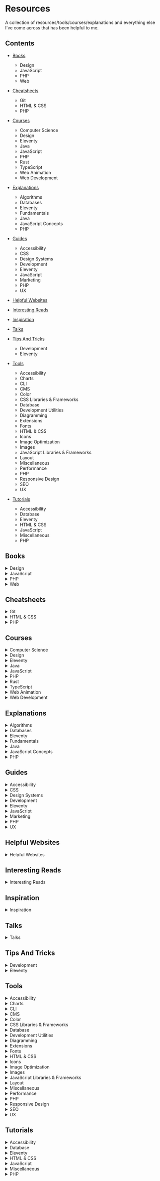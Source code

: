 # Resources

A collection of resources/tools/courses/explanations and everything else I've come across that has been helpful to me.



## Contents

- [Books](#books)
  - Design
  - JavaScript
  - PHP
  - Web

- [Cheatsheets](#cheatsheets)
  - Git
  - HTML & CSS
  - PHP

- [Courses](#courses)
  - Computer Science
  - Design
  - Eleventy
  - Java
  - JavaScript
  - PHP
  - Rust
  - TypeScript
  - Web Animation
  - Web Development

- [Explanations](#explanations)
  - Algorithms
  - Databases
  - Eleventy
  - Fundamentals
  - Java
  - JavaScript Concepts
  - PHP

- [Guides](#guides)
  - Accessibility
  - CSS
  - Design Systems
  - Development
  - Eleventy
  - JavaScript
  - Marketing
  - PHP
  - UX

- [Helpful Websites](#helpful-websites)

- [Interesting Reads](#interesting-reads)

- [Inspiration](#inspiration)

- [Talks](#talks)

- [Tips And Tricks](#tips-and-tricks)
  - Development
  - Eleventy

- [Tools](#tools)
  - Accessibility
  - Charts
  - CLI
  - CMS
  - Color
  - CSS Libraries & Frameworks
  - Database
  - Development Utilities
  - Diagramming
  - Extensions
  - Fonts
  - HTML & CSS
  - Icons
  - Image Optimization
  - Images
  - JavaScript Libraries & Frameworks
  - Layout
  - Miscellaneous
  - Performance
  - PHP
  - Responsive Design
  - SEO
  - UX

- [Tutorials](#tutorials)
  - Accessibility
  - Database
  - Eleventy
  - HTML & CSS
  - JavaScript
  - Miscellaneous
  - PHP



## Books

<details>
    <summary>Design</summary>
	<ul>
		<li><a href="https://resilientwebdesign.com/">Resilient web design</a></li>
	</ul>
</details>

<details>
    <summary>JavaScript</summary>
	<ul>
		<li><a href="https://eloquentjavascript.net/">Eloquent JavaScript</a></li>
		<li><a href="https://github.com/getify/You-Dont-Know-JS">You Don't Know JavaScript</a></li>
		<li><a href="https://exploringjs.com/es6/">Exploring ES6</a></li>
	</ul>
</details>

<details>
    <summary>PHP</summary>
	<ul>
		<li><a href="https://phptherightway.com/">PHP The Right Way</a></li>
	</ul>
</details>

<details>
    <summary>Web</summary>
	<ul>
		<li><a href="https://almanac.httparchive.org/en/2022/">Web Almanac</a></li>
	</ul>
</details>



## Cheatsheets

<details>
    <summary>Git</summary>
	<ul>
		<li><a href="https://dangitgit.com/en">Dangit, Git!?!</a></li>
	</ul>
</details>

<details>
    <summary>HTML & CSS</summary>
	<ul>
		<li><a href="https://htmlreference.io/">HTMLreference.io</a></li>
		<li><a href="https://tympanus.net/codrops/css_reference/">CSS Reference</a></li>
	</ul>
</details>

<details>
    <summary>PHP</summary>
	<ul>
		<li><a href="https://css-tricks.com/php-date-and-time-recipes/">PHP Date and Time Recipes</a></li>
		<li><a href="https://dnlytras.com/blog/modern-php/">Modern PHP Features</a></li>
		<li><a href="https://artisan.page/">Laravel Artisan Cheatsheet</a></li>
	</ul>
</details>



## Courses

<details>
    <summary>Computer Science</summary>
	<ul>
		<li><a href="https://github.com/ossu/computer-science">Open Source Society University</a></li>
		<li><a href="https://craftinginterpreters.com/">Crafting Interpreters by Robert Nystrom</a></li>
		<li><a href="https://browser.engineering/">Web Browser Engineering by Pavel Panchekha & Chris Harrelson</a></li>
		<li><a href="https://linuxfromscratch.org/">Linux From Scratch</a></li>
		<li><a href="https://www.karanpratapsingh.com/courses/system-design">System Design</a></li>
	</ul>
</details>

<details>
    <summary>Design</summary>
	<ul>
		<li><a href="https://www.degreeless.design/">Degreeless.design</a></li>
		<li><a href="https://www.uxdatabase.io/free-product-design-course">Free self-taught product design course</a></li>
	</ul>
</details>

<details>
    <summary>Eleventy</summary>
	<ul>
		<li><a href="https://learneleventyfromscratch.com/">Learn Eleventy From Scratch</a></li>
	</ul>
</details>

<details>
    <summary>Java</summary>
	<ul>
		<li><a href="https://testautomationu.applitools.com/java-programming-course/">Java Programming by Angie Jones</a></li>
		<li><a href="https://www.youtube.com/playlist?list=PLqq-6Pq4lTTa9YGfyhyW2CqdtW9RtY-I3">Java 8 Lambda Basics by JavaBrains</a></li>
		<li><a href="https://www.youtube.com/playlist?list=PLC97BDEFDCDD169D7">Spring Framework by JavaBrains</a></li>
		<li><a href="https://www.youtube.com/playlist?list=PLqq-6Pq4lTTbx8p2oCgcAQGQyqN8XeA1x">Spring Boot Quick Start by JavaBrains</a></li>
		<li><a href="https://www.youtube.com/playlist?list=PLE0F6C1917A427E96">JSPs and Servlets by JavaBrains</a></li>
	</ul>
</details>

<details>
    <summary>JavaScript</summary>
	<ul>
		<li><a href="https://www.youtube.com/playlist?list=PLqq-6Pq4lTTYFJxC9NLJ7dSTI5Z1WWB6K">Introduction to JavaScript for Developers by JavaBrains</a></li>
		<li><a href="https://www.youtube.com/playlist?list=PLqq-6Pq4lTTZ_LyvzfrndUOkIvOF4y-_c">JavaScript Scopes and Closures In-depth by JavaBrains</a></li>
		<li><a href="https://www.youtube.com/playlist?list=PLqq-6Pq4lTTaflXUL0v3TSm86nodn0c_u">JavaScript Objects and Prototypes In-depth by JavaBrains</a></li>
		<li><a href="https://codecourse.com/courses/learn-alpine-js">Learn Alpine.js by Codecourse</a></li>
		<li><a href="https://laracasts.com/series/learn-vue-3-step-by-step">Learn Vue 3: Step by Step</a></li>
		<li><a href="https://laracasts.com/series/learn-vue-3-step-by-step">Learn Vue 3: Step by Step</a></li>
		<li><a href="https://egghead.io/courses/the-beginner-s-guide-to-react">The Beginner's Guide to React</a></li>
	</ul>
</details>

<details>
    <summary>PHP</summary>
	<ul>
		<li><a href="https://laracasts.com/series/php-for-beginners">The PHP Practitioner by Laracasts</a></li>
		<li><a href="https://laracasts.com/series/object-oriented-bootcamp-in-php">Object-Oriented Bootcamp by Laracasts</a></li>
		<li><a href="https://laracasts.com/series/laravel-8-from-scratch">Laravel 8 From Scratch</a></li>
		<li><a href="https://codecourse.com/courses/laravel-basics">Laravel Basics by Codecourse</a></li>
		<li><a href="https://laracasts.com/series/build-modern-laravel-apps-using-inertia-js">Build Modern Laravel Apps Using Inertia.js</a></li>
	</ul>
</details>

<details>
    <summary>Rust</summary>
	<ul>
		<li><a href="https://github.com/rust-lang/rust-by-example">Rust by Example</a></li>
	</ul>
</details>

<details>
    <summary>TypeScript</summary>
	<ul>
		<li><a href="https://www.youtube.com/playlist?list=PLqq-6Pq4lTTanfgsbnFzfWUhhAz3tIezU">TypeScript Basics by JavaBrains</a></li>
		<li><a href="https://www.totaltypescript.com/tutorials/beginners-typescript">Beginner's TypeScript</a></li>
	</ul>
</details>

<details>
    <summary>Web Animation</summary>
	<ul>
		<li><a href="https://tilda.education/en/web-animation-course">Web Animation by Tilda</a></li>
	</ul>
</details>

<details>
    <summary>Web Development</summary>
	<ul>
		<li><a href="https://github.com/microsoft/Web-Dev-For-Beginners">Web Development for Beginners</a></li>
		<li><a href="https://github.com/google/WebFundamentals">Web Fundamentals on DevSite</a></li>
		<li><a href="https://github.com/dexteryy/spellbook-of-modern-webdev">Spellbook of Modern Web Dev</a></li>
		<li><a href="https://www.sherpa.guide/">sherpa.guide</a></li>
		<li><a href="https://www.youtube.com/playlist?list=PLzMcBGfZo4-nUIIMsz040W_X-03QH5c5h">Linux for Programmers</a></li>
	</ul>
</details>



## Explanations

<details>
    <summary>Algorithms</summary>
	<ul>
		<li><a href="https://github.com/TheAlgorithms/PHP">Algorithms implemented in PHP</a></li>
		<li><a href="https://github.com/TheAlgorithms/Java">Algorithms implemented in Java</a></li>
		<li><a href="https://github.com/TheAlgorithms/Javascript">Algorithms implemented in JavaScript</a></li>
	</ul>
</details>

<details>
    <summary>Databases</summary>
	<ul>
		<li><a href="https://architecturenotes.co/redis/">Redis Explained</a></li>
		<li><a href="https://architecturenotes.co/things-you-should-know-about-databases/">Things You Should Know About Databases</a></li>
		<li><a href="https://planetscale.com/blog/how-do-database-indexes-work">How do database indexes work?</a></li>
	</ul>
</details>

<details>
    <summary>Eleventy</summary>
	<ul>
		<li><a href="https://benmyers.dev/blog/eleventy-data-cascade/">I Finally Understand Eleventy's Data Cascade</a></li>
	</ul>
</details>

<details>
    <summary>Fundamentals</summary>
	<ul>
		<li><a href="https://github.com/vasanthk/how-web-works">How The Web Works</a></li>
		<li><a href="https://github.com/samdutton/simpl">Simplest possible examples of HTML, CSS and Javascript</a></li>
		<li><a href="https://github.com/jlevy/the-art-of-command-line">The Art of Command Line</a></li>
		<li><a href="https://www.youtube.com/watch?v=-Wi-Fip_il4">What Is ARIA Even For?</a></li>
		<li><a href="https://github.com/ngrok/webhooks.fyi">webhooks.fyi</a></li>
	</ul>
</details>

<details>
    <summary>Java</summary>
	<ul>
		<li><a href="https://javarevisited.blogspot.com/2022/03/how-autowiring-of-beans-works-in-spring.html">How Autowiring of Beans works in Spring</a></li>
	</ul>
</details>

<details>
    <summary>JavaScript Concepts</summary>
	<ul>
		<li><a href="https://github.com/leonardomso/33-js-concepts">33 js concepts</a></li>
		<li><a href="https://developer.mozilla.org/en-US/docs/Web/JavaScript/Closures">JavaScript Closures</a></li>
		<li><a href="https://jrsinclair.com/articles/2022/javascript-function-composition-whats-the-big-deal/">JavaScript function composition: What's the big deal?</a></li>
	</ul>
</details>

<details>
    <summary>PHP</summary>
	<ul>
		<li><a href="https://torquemag.io/2022/03/wordpress-loop-explained/">The WordPress Loop Explained</a></li>
		<li><a href="https://tray2.se/posts/sqlerrm">Common SQL errors for Laravel Developers</a></li>
		<li><a href="https://fullsiteediting.com/lessons/theme-json-typography-options/">WordPress theme.json typography options</a></li>
		<li><a href="https://refactoring.guru/design-patterns/php">Design Patterns in PHP</a></li>
		<li><a href="https://planetscale.com/blog/laravels-safety-mechanisms">Laravel’s safety mechanisms</a></li>
	</ul>
</details>



## Guides

<details>
    <summary>Accessibility</summary>
	<ul>
		<li><a href="https://www.accessibility-developer-guide.com/">Accessibility Developer Guide</a></li>
		<li><a href="https://www.smashingmagazine.com/2021/04/complete-guide-html-email-templates-tools/">A Complete Guide To HTML Email</a></li>
		<li><a href="https://stephaniewalter.design/blog/a-designers-guide-to-documenting-accessibility-user-interactions/">A Designer's Guide to Documenting Accessibility & User Interactions</a></li>
		<li><a href="https://www.a11ymatters.com/pattern/mobile-nav/">Accessible Mobile Navigation</a></li>
		<li><a href="https://www.smashingmagazine.com/2022/09/wai-aria-guide/">Making Sense Of WAI-ARIA</a></li>
	</ul>
</details>

<details>
    <summary>CSS</summary>
	<ul>
		<li><a href="https://css-tricks.com/css-cascade-layers/">A Complete Guide to CSS Cascade Layers</a></li>
		<li><a href="https://css-tricks.com/a-complete-guide-to-dark-mode-on-the-web/">A Complete Guide to Dark Mode on the Web</a></li>
		<li><a href="https://learncssgrid.com/">Learn CSS Grid</a></li>
		<li><a href="https://codeguide.co/">Standards for developing consistent, flexible, and sustainable HTML and CSS</a></li>
		<li><a href="https://cube.fyi/">CUBE CSS is a CSS methodology that's orientated towards simplicity, pragmatism and consistency</a></li>
		<li><a href="https://stackdiary.com/centering-in-css/">A Practical Guide to Centering in CSS</a></li>
	</ul>
</details>

<details>
    <summary>Design Systems</summary>
	<ul>
		<li><a href="https://leerob.io/blog/style-guides-component-libraries-design-systems">Everything I Know About Style Guides, Design Systems, and Component Libraries by Lee Robinson</a></li>
		<li><a href="https://stackoverflow.design/">Stacks</a></li>
		<li><a href="https://blog.maximeheckel.com/posts/building-a-design-system-from-scratch/">Building a Design System from scratch</a></li>
		<li><a href="https://cloudscape.design/">cloudscape.design</a></li>
		<li><a href="https://thedesignsystem.guide/">thedesignsystem.guide</a></li>
		<li><a href="https://principles.design/">principles.design</a></li>
	</ul>
</details>

<details>
    <summary>Development</summary>
	<ul>
		<li><a href="https://semver.org/">Semantic Versioning 2.0.0</a></li>
		<li><a href="https://keepachangelog.com/en/1.0.0/">Keep a Changelog</a></li>
		<li><a href="https://github.com/kamranahmedse/developer-roadmap/">Developer Roadmap</a></li>
		<li><a href="https://github.com/donnemartin/system-design-primer">System Design Primer</a></li>
		<li><a href="https://github.com/jwasham/coding-interview-university">Coding Interview University</a></li>
		<li><a href="https://github.com/yangshun/front-end-interview-handbook">Front End Interview Handbook</a></li>
		<li><a href="https://github.com/yangshun/tech-interview-handbook">Tech Interview Handbook</a></li>
		<li><a href="https://github.com/sindresorhus/awesome">Curated list of IT Topics</a></li>
		<li><a href="https://www.smashingmagazine.com/2022/04/guide-push-notifications-developers/">The Ultimate Guide To Push Notifications For Developers</a></li>
		<li><a href="https://sourabhbajaj.com/mac-setup/">macOS Setup Guide</a></li>
		<li><a href="https://www.sitepoint.com/cron-jobs/">Cron Jobs: A Comprehensive Guide</a></li>
		<li><a href="https://github.com/Kristories/awesome-guidelines">Awesome Guidelines</a></li>
		<li><a href="https://colorandcontrast.com/#/">An interactive guide to color & contrast</a></li>
		<li><a href="https://web.dev/patterns/">web.dev/patterns/</a></li>
		<li><a href="https://www.smashingmagazine.com/2022/11/guide-image-optimization-jamstack-sites/">A Guide To Image Optimization On Jamstack Sites</a></li>
	</ul>
</details>

<details>
    <summary>Eleventy</summary>
	<ul>
		<li><a href="https://www.smashingmagazine.com/2021/03/eleventy-static-site-generator/">A Deep Dive Into Eleventy Static Site Generator</a></li>
	</ul>
</details>

<details>
    <summary>JavaScript</summary>
	<ul>
		<li><a href="https://github.com/airbnb/javascript">Airbnb JavaScript Style Guide</a></li>
		<li><a href="https://github.com/ryanmcdermott/clean-code-javascript">Clean Code JavaScript</a></li>
		<li><a href="https://www.joshwcomeau.com/javascript/terminal-for-js-devs/">The Front-End Developer's Guide to the Terminal</a></li>
	</ul>
</details>

<details>
    <summary>Marketing</summary>
	<ul>
		<li><a href="https://priceonomics.com/the-content-marketing-handbook/">The Content Marketing Handbook</a></li>
		<li><a href="https://www.smashingmagazine.com/2022/03/guide-mobile-app-marketing/">A Complete Guide To Mobile App Marketing</a></li>
		<li><a href="https://www.developermarkepear.com/blog/paid-advertising-developer-marketing">How to advertise to developers: deep dive into paid developer marketing</a></li>
		<li><a href="https://www.gosquared.com/blog/the-ultimate-guide-to-customer-engagement">The ultimate guide to customer engagement</a></li>
	</ul>
</details>

<details>
    <summary>PHP</summary>
	<ul>
		<li><a href="https://flatlogic.com/blog/laravel-validation-guide/">Laravel Validation Guide</a></li>
	</ul>
</details>

<details>
    <summary>UX</summary>
	<ul>
		<li><a href="https://www.uxmatters.com/mt/archives/2022/03/optimizing-a-web-site-for-googles-new-ux-criteria.php">Optimizing a Web Site for Google's New UX Criteria</a></li>
		<li><a href="https://makeitclear.com/insight/ux-ui-tips-a-guide-to-search-inputs">UX/ UI tips: A guide to search inputs</a></li>
	</ul>
</details>



## Helpful Websites

<details>
    <summary>Helpful Websites</summary>
	<ul>
		<li><a href="https://tiny-helpers.dev/">Tiny Helpers</a></li>
		<li><a href="https://moderncss.dev/">moderncss.dev</a></li>
		<li><a href="https://www.btw.so/open-source-alternatives">Open Source Alternatives</a></li>
		<li><a href="https://send.vis.ee/">Send</a></li>
		<li><a href="https://wormhole.app/">Wormhole</a></li>
		<li><a href="https://www.swisstransfer.com/en">SwissTransfer</a></li>
		<li><a href="https://filesend.standardnotes.com/">SN FileSend</a></li>
		<li><a href="https://degoogle.jmoore.dev/">degoogle</a></li>
		<li><a href="https://hirestack.ai/interview-questions-generator">AI generated questions and answers</a></li>
		<li><a href="https://11ty.rocks/">11ty Rocks!</a></li>
		<li><a href="https://smolcss.dev/">SmolCSS</a></li>
		<li><a href="https://gridbyexample.com/">Grid by example</a></li>
		<li><a href="https://codeawesome.io/">Codeawesome</a></li>
		<li><a href="https://stackshare.io/stacks">Stackshare</a></li>
		<li><a href="https://www.toools.design/">toools.design</a></li>
		<li><a href="https://a11ysupport.io/">a11ysupport.io</a></li>
		<li><a href="https://devtoolstips.org/">Devtool Tips</a></li>
		<li><a href="https://developer.mozilla.org/en-US/docs/Learn">MDN Learning Area</a></li>
		<li><a href="https://letsbuildui.dev/">letsbuildui.dev</a></li>
		<li><a href="https://www.opensourcealternative.to/">opensourcealternative.to</a></li>
		<li><a href="https://designresources.io/">designresources.io</a></li>
		<li><a href="https://free-for.dev/">free-for.dev</a></li>
		<li><a href="https://freestuff.dev/">freestuff.dev</a></li>
		<li><a href="https://github.com/melanierichards/just-build-websites">Some ideas for websites you can build</a></li>
		<li><a href="https://open-wc.org/">Open Web Components</a></li>
		<li><a href="https://modern-web.dev/">Modern Web</a></li>
		<li><a href="https://components.ai/">components.ai</a></li>
		<li><a href="https://www.bedrock-layout.dev/">bedrock-layout.dev</a></li>
		<li><a href="https://www.joshwcomeau.com/operator-lookup/">Operator Lookup</a></li>
		<li><a href="https://indieblog.page/">indieblog.page</a></li>
		<li><a href="https://gridless.design/">gridless.design</a></li>
		<li><a href="https://www.insanelyusefulwebsites.com/">Insanely Useful Websites</a></li>
		<li><a href="https://justgoodthemes.com/">Just Good Themes</a></li>
		<li><a href="https://jamstackthemes.dev/">Jamstack Themes</a></li>
		<li><a href="https://dopeui.co/">dopeui.co</a></li>
		<li><a href="https://qlndr.io/">QlndR.io</a></li>
		<li><a href="https://vueuse.org/">VueUse.org</a></li>
		<li><a href="https://github.com/tmcw/systemfontstack">systemfontstack.com</a></li>
		<li><a href="https://webhighlighter.com/">webhighlighter.com</a></li>
		<li><a href="https://www.ethicaldesignresources.com/">ethicaldesignresources.com</a></li>
		<li><a href="https://beta.sayhello.so/">beta.sayhello.so</a></li>
		<li><a href="https://www.nosignup.tools/">nosignup.tools</a></li>
		<li><a href="https://untools.co/">untools.co</a></li>
		<li><a href="https://c3css.com/">c3css.com</a></li>
		<li><a href="https://html.spec.whatwg.org/dev/">HTML Living Standard Document</a></li>
		<li><a href="https://www.w3.org/TR/WCAG21/">Web Content Accessibility Guidelines</a></li>
		<li><a href="https://you.com/code">you.com/code</a></li>
		<li><a href="https://github.com/PaulKinlan/classless-css-demo">classless-css-demo.deno.dev</a></li>
		<li><a href="https://playsearch.kaki87.net/">playsearch</a></li>
		<li><a href="https://www.canidev.tools/">canidev.tools</a></li>
		<li><a href="https://component.gallery/">component.gallery</a></li>
		<li><a href="https://github.com/brettchalupa/projectbook">projectbook.code.brettchalupa.com</a></li>
		<li><a href="https://www.sqlteaching.com/">sqlteaching.com</a></li>
		<li><a href="https://endoflife.date/">endoflife.date</a></li>
		<li><a href="https://fedi.tips/">fedi.tips</a></li>
		<li><a href="https://uiverse.io/">uiverse.io</a></li>
		<li><a href="https://localfonts.xyz/">localfonts.xyz</a></li>
	</ul>
</details>



## Interesting Reads

<details>
    <summary>Interesting Reads</summary>
	<ul>
		<li><a href="https://critter.blog/2020/11/18/discipline-eats-motivation-for-breakfast/">Discipline eats motivation for breakfast</a></li>
		<li><a href="http://www.wisdomination.com/screw-motivation-what-you-need-is-discipline/">What you need is discipline</a></li>
		<li><a href="http://www.wisdomination.com/practical-discipline/">Practical discipline</a></li>
		<li><a href="https://humanparts.medium.com/laziness-does-not-exist-3af27e312d01">Laziness does not exist but unseen barriers do</a></li>
		<li><a href="https://blog.mozilla.org/en/internet-culture/deep-dives/why-are-hyperlinks-blue/">Why are hyperlinks blue?</a></li>
		<li><a href="https://increment.com/planning/planning-for-momentum/">Planning for momentum</a></li>
		<li><a href="https://ciechanow.ski/curves-and-surfaces/">Curves and Surfaces</a></li>
		<li><a href="https://os.phil-opp.com/">Writing an OS in Rust by Philipp Oppermann</a></li>
		<li><a href="https://marketsplash.com/minimalism-in-graphic-design/">Mastering Simplicity</a></li>
		<li><a href="https://iamschulz.com/writing-logic-in-css/">Writing Logic in CSS</a></li>
		<li><a href="https://www.joshbochu.com/posts/confusion">Coding & Confusion</a></li>
		<li><a href="https://pudding.cool/2022/02/plain/">What makes writing more readable?</a></li>
		<li><a href="https://sive.rs/plaintext">Write plain text files</a></li>
		<li><a href="https://builtformars.com/case-studies/gmail">The imperfections of Gmail</a></li>
		<li><a href="https://sparkbox.com/foundry/what_is_it_like_to_work_with_sparkbox_onboarding_iterating_offboarding_process">Client Journey: Onboarding, Iterating, and Offboarding</a></li>
		<li><a href="https://web.dev/interop-2022/">Interop 2022</a></li>
		<li><a href="https://martinfowler.com/articles/bottlenecks-of-scaleups/">Bottlenecks of Scaleups</a></li>
		<li><a href="https://css-tricks.com/embrace-the-platform/">Embrace the Platform</a></li>
		<li><a href="https://www.smashingmagazine.com/2022/03/building-web-layouts-dual-screen-foldable-devices/">Building Web Layouts For Dual-Screen And Foldable Devices</a></li>
		<li><a href="https://www.swyx.io/css-100-bytes">100 Bytes of CSS to look great everywhere</a></li>
		<li><a href="https://www.abeautifulsite.net/posts/css-parts-inspired-by-bem/">CSS Parts Inspired by BEM</a></li>
		<li><a href="https://jvns.ca/blog/2022/03/10/how-to-use-undocumented-web-apis/">How to use undocumented web APIs</a></li>
		<li><a href="https://www.nngroup.com/articles/alternatives-pagination-listing-pages/">Alternatives to Pagination on Product-Listing Pages</a></li>
		<li><a href="https://open-web-advocacy.org/">Open Web Advocacy</a></li>
		<li><a href="https://webkit.org/blog/12303/css-variables-web-inspector/">Taming CSS Variables with Web Inspector</a></li>
		<li><a href="https://r.bluethl.net/how-to-design-better-apis">How to design better APIs</a></li>
		<li><a href="https://www.smashingmagazine.com/2022/03/improving-ci-cd-flow-application/">Improving The CI/CD Flow For Your Application</a></li>
		<li><a href="https://critter.blog/2022/03/11/whats-in-your-zone-of-genius/">What's in your zone of genius?</a></li>
		<li><a href="https://blog.jim-nielsen.com/2022/things-the-css-spec-folks-got-right/">Things the CSS Spec Folks Got Right</a></li>
		<li><a href="https://iamschulz.com/basic-components-how-to-framework-your-site/">How to framework your site</a></li>
		<li><a href="https://daverupert.com/2022/03/15-minute-fix-vs-30-day-fix/">The 15 minute fix vs the 30 day fix</a></li>
		<li><a href="https://blog.jim-nielsen.com/2022/inline-all-the-things/">Inline All The Things</a></li>
		<li><a href="https://gomakethings.com/how-to-make-mpas-that-are-as-fast-as-spas/">How to make MPAs that are as fast as SPAs</a></li>
		<li><a href="https://alexsexton.com/blog/2014/11/the-monty-hall-rewrite/">The Monty Hall Rewrite</a></li>
		<li><a href="https://alistapart.com/article/webmentions-enabling-better-communication-on-the-internet/">Webmentions: Enabling Better Communication on the Internet</a></li>
		<li><a href="https://alistapart.com/article/dao/">A Dao of Web Design</a></li>
		<li><a href="https://erikbern.com/2019/04/15/why-software-projects-take-longer-than-you-think-a-statistical-model.html">Why software projects take longer than you think: a statistical model</a></li>
		<li><a href="https://socket.dev/blog/inside-node-modules">What's Really Going On Inside Your node_modules Folder?</a></li>
		<li><a href="https://almanac.io/docs/ceo-user-guide-qgrX6JybtClEKUEGt96x5sMlzQLmRwPL">A user guide to working with the Almanac CEO</a></li>
		<li><a href="https://whistlr.info/2021/in-defence-of-dialog/">In Defence Of Dialog</a></li>
		<li><a href="https://markdotto.com/2022/03/16/dialog-element/">Fun with the dialog element</a></li>
		<li><a href="https://2ality.com/2022/03/type-annotations-first-look.html">First look: adding type annotations to JavaScript</a></li>
		<li><a href="https://patchstack.com/whitepaper/the-state-of-wordpress-security-in-2021/">State Of WordPress Security In 2021</a></li>
		<li><a href="https://meyerweb.com/eric/thoughts/2022/03/14/if-or-when/">When or If</a></li>
		<li><a href="https://ionicframework.com/blog/ionic-vs-react-native-performance-comparison/">Ionic vs. React Native: Performance Comparison</a></li>
		<li><a href="https://longform.asmartbear.com/posts/extreme-questions/">Extreme questions to trigger new, better ideas</a></li>
		<li><a href="https://kentcdodds.com/blog/javascript-to-know-for-react">JavaScript to Know for React</a></li>
		<li><a href="http://iq0.com/notes/deep.nesting.html">Reading Code From Top to Bottom</a></li>
		<li><a href="https://maggieappleton.com/reactpotato">Drawing the Invisible: React Explained in Five Visual Metaphors</a></li>
		<li><a href="https://github.com/black7375/Firefox-UI-Fix/wiki/%5BArticle%5D-0.-Firefox-UI-UX-history">Firefox UI UX history</a></li>
		<li><a href="https://www.joshwcomeau.com/css/understanding-layout-algorithms/">Understanding Layout Algorithms</a></li>
		<li><a href="https://ui.dev/async-javascript-from-callbacks-to-promises-to-async-await">Async JavaScript: From Callbacks, to Promises, to Async/Await</a></li>
		<li><a href="https://www.builder.io/blog/hydration-is-pure-overhead">Hydration is Pure Overhead</a></li>
		<li><a href="https://www.pzuraq.com/blog/four-eras-of-javascript-frameworks">Four Eras of JavaScript Frameworks</a></li>
		<li><a href="https://stackoverflow.blog/2022/04/11/the-complete-guide-to-protecting-your-apis-with-oauth2/">The complete guide to protecting your APIs with OAuth2 (part 1)</a></li>
		<li><a href="https://matthiasott.com/notes/css-has-a-parent-selector-now">CSS :has( ) A Parent Selector Now</a></li>
		<li><a href="https://daverupert.com/2022/04/7-web-component-tricks/">7 Web Component Tricks</a></li>
		<li><a href="https://www.bram.us/2022/04/20/the-future-of-css-css-toggles/">The Future of CSS: CSS Toggles</a></li>
		<li><a href="https://moderncss.dev/contextual-spacing-for-intrinsic-web-design/">Contextual Spacing For Intrinsic Web Design</a></li>
		<li><a href="https://css.oddbird.net/toggles/explainer/">CSS Toggles Explainer & Proposal</a></li>
		<li><a href="https://www.bram.us/2022/04/22/progressive-enhancement-and-html-forms-use-formdata/">Progressive Enhancement and HTML Forms</a></li>
		<li><a href="https://blog.jim-nielsen.com/2022/progressively-enhanced-builds/">Progressively Enhanced Builds</a></li>
		<li><a href="https://freakingrectangle.com/2022/04/15/how-to-freaking-hire-great-developers/">How to Find Great Developers By Having Them Read Code</a></li>
		<li><a href="https://ciechanow.ski/mechanical-watch/">Mechanical Watch</a></li>
		<li><a href="https://cpojer.net/posts/building-a-javascript-bundler">Building a JavaScript Bundler</a></li>
		<li><a href="https://infrequently.org/2022/05/performance-management-maturity/">A Management Maturity Model for Performance</a></li>
		<li><a href="https://sparkbox.com/foundry/design_system_makeup_design_system_layers_parts_of_a_design_system">The Anatomy of a Design System</a></li>
		<li><a href="https://alistapart.com/article/redefine-success-first/">Designers, (Re)define Success First</a></li>
		<li><a href="https://web.dev/state-of-css-2022/">State of CSS 2022</a></li>
		<li><a href="https://tsh.io/state-of-frontend/#report">State of Frontend 2022</a></li>
		<li><a href="https://sprucecss.com/blog/writing-better-css">Writing Better CSS</a></li>
		<li><a href="https://www.iamli.am/blog/future-of-interface">A New Future for the Interface</a></li>
		<li><a href="https://www.trysmudford.com/blog/eleventy-design-system/">Building a design system with Eleventy</a></li>
		<li><a href="https://polypane.app/blog/where-is-has-new-css-selectors-that-make-your-life-easier/">New CSS selectors that make your life easier</a></li>
		<li><a href="https://www.robinwieruch.de/web-applications/">Web Applications 101</a></li>
		<li><a href="https://www.crunchydata.com/blog/demystifying-database-performance-for-developers">Demystifying Database Performance for Developers</a></li>
		<li><a href="https://thefocuscourse.com/8-week-work-schedule/">The Blanc Media 8-Week Work Cycle with Sabbaticals</a></li>
		<li><a href="https://jvns.ca/blog/2022/05/12/sqlite-utils--a-nice-way-to-import-data-into-sqlite/">sqlite-utils: a nice way to import data into SQLite for analysis</a></li>
		<li><a href="https://www.stackbit.com/blog/content-stats-eleventy/">Compiling Content Stats for a JAMstack Site Using Eleventy</a></li>
		<li><a href="https://alistapart.com/article/mobile-first-css-is-it-time-for-a-rethink/">Mobile-First CSS: Is It Time for a Rethink?</a></li>
		<li><a href="https://jlzych.com/2022/06/06/on-creativity-my-modest-guide-to-being-more-creative/">On Creativity: My modest guide to being more creative</a></li>
		<li><a href="http://sophieshepherd.com/2017/06/14/learning-to-be-chill.html">The Road to Burnout is Paved With Context Switching</a></li>
		<li><a href="https://addyosmani.com/blog/software-engineering-soft-parts/">Software Engineering - The Soft Parts</a></li>
		<li><a href="https://eugeneyan.com/writing/15-5/">Why You Should Write Weekly 15-5s</a></li>
		<li><a href="http://www.catb.org/~esr/faqs/smart-questions.html">How To Ask Questions The Smart Way</a></li>
		<li><a href="https://history.user-interface.io/">The history of user interfaces</a></li>
		<li><a href="https://css-tricks.com/technical-writing-for-developers/">Technical Writing for Developers</a></li>
		<li><a href="https://developer.chrome.com/blog/has-m105/">:has(): the family selector</a></li>
		<li><a href="https://jfmengels.net/optimizing-javascript-is-hard/">Optimizing for JavaScript is hard</a></li>
		<li><a href="https://elisehe.in/2022/07/19/the-fun-in-accessibility">Where's the fun in accessibility?</a></li>
		<li><a href="https://www.colepeters.dev/posts/an-introduction-to-constraint-based-design-systems">An Introduction to Constraint Based Design Systems</a></li>
		<li><a href="https://www.joshwcomeau.com/react/why-react-re-renders/">Why React Re-Renders</a></li>
		<li><a href="https://kinduff.com/2021/11/22/the-debug-diary/">The Debug Diary</a></li>
		<li><a href="http://wiki.c2.com/?CodeForTheMaintainer">Code For The Maintainer</a></li>
		<li><a href="https://joelhooks.com/developer-portfolio">Crafting a Business Oriented Developer Portfolio that Stands Out</a></li>
		<li><a href="https://tom.preston-werner.com/2010/08/23/readme-driven-development.html">Readme Driven Development</a></li>
		<li><a href="https://typefully.com/DanHollick/qr-codes-T7tLlNi">QR codes</a></li>
		<li><a href="https://mcfunley.com/choose-boring-technology">Choose Boring Technology</a></li>
		<li><a href="https://www.websitebuilderexpert.com/building-websites/website-load-time-statistics/">Website Load Time Statistics: Why Speed Matters</a></li>
		<li><a href="https://www.smashingmagazine.com/2022/10/sustainable-web-development-strategies-organization/">Sustainable Web Development Strategies Within An Organization</a></li>
		<li><a href="https://web.dev/new-patterns-for-amazing-apps/">New patterns for amazing apps</a></li>
		<li><a href="https://pencilandpaper.io/articles/ux-pattern-drag-and-drop/">Drag and Drop UX Best Practices</a></li>
		<li><a href="https://maggieappleton.com/programming-portals">Programming Portals</a></li>
		<li><a href="https://hidde.blog/dialog-modal-popover-differences/">Dialog Modal Popover Differences</a></li>
		<li><a href="https://frontendmastery.com/posts/the-evolution-of-scalable-css/">The evolution of scalable CSS</a></li>
		<li><a href="https://www.nngroup.com/articles/hostile-error-messages/">Hostile Patterns in Error Messages</a></li>
		<li><a href="https://ralphammer.com/the-creative-switch/">The Creative Switch</a></li>
		<li><a href="https://blog.nateliason.com/p/fermenting-great-ideas">The Art of Fermenting Great Ideas</a></li>
		<li><a href="https://www.hanselman.com/blog/your-words-are-wasted">Your words are wasted</a></li>
        <li><a href="https://www.smashingmagazine.com/2022/11/optimizing-vue-app/">Optimizing A Vue App</a></li>
        <li><a href="https://iamkate.com/code/tree-views/">Tree views in CSS</a></li>
        <li><a href="https://www.tpgi.com/the-anatomy-of-visually-hidden/">The anatomy of visually-hidden</a></li>
        <li><a href="https://blog.nateliason.com/p/de-atomization-is-the-secret-to-happiness">De-Atomization is the Secret to Happiness</a></li>
        <li><a href="https://fhur.me/posts/collapsing-knowledge">Knowledge is like a house of cards</a></li>
        <li><a href="https://openai.com/blog/chatgpt/">Optimizing Language Models for Dialogue</a></li>
        <li><a href="https://img.ly/blog/ultimate-guide-to-ffmpeg/">FFmpeg - The Ultimate Guide</a></li>
        <li><a href="https://tyler.cafe/foundational_skills">Foundational skills</a></li>
        <li><a href="https://visualizevalue.com/blogs/feed/how-to-build-leverage">How to Build Leverage from Scratch</a></li>
	</ul>
</details>



## Inspiration

<details>
    <summary>Inspiration</summary>
	<ul>
		<li><a href="https://www.dialup.net/windle/">Windle for Windows 3.1</a></li>
		<li><a href="https://oss.love/">oss.love</a></li>
		<li><a href="https://paint.withdiagram.com/">paint.withdiagram.com</a></li>
		<li><a href="https://jesse-zhou.com/">Jesse's Ramen</a></li>
		<li><a href="https://microwaver59.com/">microwaver59</a></li>
		<li><a href="https://personalsit.es/">personalsit.es</a></li>
		<li><a href="https://umamiland.withgoogle.com/en">Umami Land</a></li>
		<li><a href="https://jant.fr/">Jantana Hennard</a></li>
		<li><a href="https://patrickheng.com/">Patrick Heng</a></li>
		<li><a href="https://therace.montblanclegend.com/">The Race</a></li>
		<li><a href="https://goodthings.melanie-richards.com/">Good Things</a></li>
		<li><a href="https://tympanus.net/codrops/2022/03/15/expanding-rounded-menu-animation/">Expanding Rounded Menu Animation</a></li>
		<li><a href="https://bestwebsite.gallery/">bestwebsite.gallery</a></li>
		<li><a href="https://cssnectar.com/">cssnectar</a></li>
		<li><a href="https://www.lapa.ninja/">lapa.ninja</a></li>
		<li><a href="https://commercecream.com/">commercecream</a></li>
		<li><a href="https://www.designspiration.com/">designspiration</a></li>
		<li><a href="https://www.siteinspire.com/">siteinspire</a></li>
		<li><a href="https://melanie-richards.com/">Melanie Richards</a></li>
		<li><a href="https://robinpayot.com/">Robin Payot</a></li>
		<li><a href="https://tympanus.net/codrops/2022/04/16/awesome-demos-roundup-20/">Awesome Demos Roundup #20</a></li>
		<li><a href="https://cal.sharats.me/">Just a Calendar</a></li>
		<li><a href="https://david-hckh.com/">David Heckhoff</a></li>
		<li><a href="https://kirschberg.co.nz/">David Kirschberg</a></li>
		<li><a href="https://zulu.longines.com/">zulu.longines.com</a></li>
		<li><a href="https://zzetao.github.io/awesome-github-profile/">Awesome Github Profile</a></li>
		<li><a href="https://abduzeedo.com/uiux-design-paygo">UI/UX Design for PayGO</a></li>
		<li><a href="https://www.rre.com/">rre.com</a></li>
		<li><a href="https://www.niklasrosen.se/opal">Visual identity for Opal Camera</a></li>
		<li><a href="https://www.exoape.com/">exoape.com</a></li>
		<li><a href="https://github.com/ui-buttons/core">ui-buttons.web.app</a></li>
		<li><a href="https://terrain-warp.vercel.app/">terrain-warp.vercel.app</a></li>
		<li><a href="https://www.wowpage.io/">wowpage.io</a></li>
		<li><a href="https://github.com/codrops/FullscreenScroll/">Fullscreen Scrolling Slideshow</a></li>
		<li><a href="https://web.dev/creative-list-styling/">Creative list styling</a></li>
		<li><a href="https://neal.fun/design-the-next-iphone/">Design the next iPhone</a></li>
		<li><a href="https://marvel.ladataviz.com/">marvel.ladataviz.com</a></li>
		<li><a href="https://nicepage.com/website-design">nicepage</a></li>
		<li><a href="https://mrpops.ua/">mrpops.ua</a></li>
		<li><a href="https://www.saaa.am/">saaa.am</a></li>
		<li><a href="https://www.creativesouth.com/">creativesouth.com</a></li>
		<li><a href="https://www.rose-island.co/">rose-island.co</a></li>
		<li><a href="https://chainzoku.io/">chainzoku.io</a></li>
		<li><a href="https://www.studiorhe.com/">studiorhe.com</a></li>
		<li><a href="https://www.aboutgropius.com/">aboutgropius.com</a></li>
		<li><a href="https://lenis.studiofreight.com/">lenis.studiofreight.com</a></li>
		<li><a href="https://abduzeedo.com/e-commerce-web-design-and-ux-estrid">E-commerce Web Design and UX for Estrid</a></li>
		<li><a href="https://whimsical.club/">whimsical.club</a></li>
	</ul>
</details>



## Talks

<details>
    <summary>Talks</summary>
	<ul>
		<li><a href="https://talks.jensimmons.com/videos/h0XWcf">Everything You Know About Web Design Just Changed</a></li>
		<li><a href="https://www.youtube.com/watch?v=TqfbAXCCVwE">Building Resilient Frontend Architecture</a></li>
		<li><a href="https://www.youtube.com/watch?v=iG9CE55wbtY">Do schools kill creativity?</a></li>
	</ul>
</details>



## Tips And Tricks

<details>
    <summary>Development</summary>
	<ul>
		<li><a href="https://kevincox.ca/2022/05/06/rss-feed-best-practices/">RSS Feed Best Practices</a></li>
		<li><a href="https://blog.aloni.org/posts/proper-use-of-git-tags/">Proper use of Git tags</a></li>
		<li><a href="https://martinjoo.dev/35-eloquent-recipes">35 Laravel Eloquent Recipes</a></li>
		<li><a href="https://www.aleksandrhovhannisyan.com/blog/limiting-memory-usage-in-wsl-2/">Limiting Memory Usage in WSL 2</a></li>
	</ul>
</details>

<details>
    <summary>Eleventy</summary>
	<ul>
		<li><a href="https://danabyerly.com/notes/upgrading-to-eleventy-1-0-0/">Upgrading Eleventy</a></li>
		<li><a href="https://www.aleksandrhovhannisyan.com/blog/useful-11ty-filters/">A Set of Useful 11ty Filters</a></li>
		<li><a href="https://www.seanmcp.com/articles/logging-with-eleventy-and-nunjucks/">Logging with Eleventy and Nunjucks</a></li>
		<li><a href="https://11ty.rocks/eleventyjs/tags/">11ty Filters for Tags</a></li>
	</ul>
</details>



## Tools

<details>
    <summary>Accessibility</summary>
	<ul>
		<li><a href="https://ffoodd.github.io/a11y.css/">a11y.css</a></li>
		<li><a href="https://www.ibm.com/able/toolkit/tools/">IBM Equal Access Accessibility Checker</a></li>
		<li><a href="https://khan.github.io/tota11y/">tota11y</a></li>
		<li><a href="https://github.com/KittyGiraudel/a11y-dialog">a11y-dialog</a></li>
		<li><a href="https://contrast-grid.eightshapes.com/">Contrast Grid</a></li>
		<li><a href="https://webaccessibilitychecklist.com/">Web Accessibility Checklist</a></li>
		<li><a href="https://www.w3.org/WAI/ARIA/apg/patterns/">ARIA Authoring Practices Guide (APG)</a></li>
	</ul>
</details>

<details>
    <summary>Charts</summary>
	<ul>
		<li><a href="https://github.com/vizzuhq/vizzu-lib">Vizzu</a></li>
		<li><a href="https://frappe.io/charts">Frappe Charts</a></li>
		<li><a href="https://chartscss.org/">Charts.css</a></li>
	</ul>
</details>

<details>
    <summary>CLI</summary>
	<ul>
		<li><a href="https://github.com/muesli/duf">Disk Usage/Free Utility</a></li>
		<li><a href="https://github.com/tldr-pages/tldr">tldr-pages</a></li>
		<li><a href="https://jless.io/">JLess</a></li>
		<li><a href="https://www.shell.how/">shell.how</a></li>
		<li><a href="https://github.com/yashsinghcodes/wik">WIK</a></li>
		<li><a href="https://github.com/franciscop/legally">legally</a></li>
		<li><a href="https://github.com/ruilisi/css-checker">CSS Checker</a></li>
		<li><a href="https://github.com/spatie/visit">Visit</a></li>
		<li><a href="https://github.com/egoist/dum">dum</a></li>
		<li><a href="https://www.warp.dev/">Warp - Terminal</a></li>
		<li><a href="https://sampler.dev/">sampler.dev</a></li>
		<li><a href="https://github.com/sharkdp/fd">fd</a></li>
		<li><a href="https://github.com/sindresorhus/cpy-cli">cpy-cli</a></li>
		<li><a href="https://github.com/extrawurst/gitui">GitUI</a></li>
		<li><a href="https://www.npmjs.com/package/depcheck">depcheck</a></li>
	</ul>
</details>

<details>
    <summary>CMS</summary>
	<ul>
		<li><a href="https://github.com/strapi/strapi">strapi.io</a></li>
		<li><a href="https://github.com/payloadcms/payload">payloadcms.com</a></li>
	</ul>
</details>

<details>
    <summary>Color</summary>
	<ul>
		<li><a href="https://coolors.co/generate">Coolors - color palettes generator</a></li>
		<li><a href="https://alwane.io/">Alwane - Extract CSS Colors</a></li>
		<li><a href="https://fffuel.co/cccolor/">cccolor</a></li>
		<li><a href="https://randomcolor.design/">randomcolor.design</a></li>
		<li><a href="https://huemint.com/">Huemint</a></li>
		<li><a href="https://www.opensourcecolorsystem.design/">open source color system</a></li>
		<li><a href="https://hue.tools/">hue.tools</a></li>
		<li><a href="https://fffuel.co/pppalette/">pppalette</a></li>
		<li><a href="https://www.color-morph.com/">color-morph</a></li>
		<li><a href="https://cssgradient.io/">cssgradient.io</a></li>
		<li><a href="https://brandcolors.net/">brandcolors.net</a></li>
		<li><a href="https://reasonable.work/colors/">Reasonable Colors</a></li>
		<li><a href="https://hypercolor.dev/">Hypercolor</a></li>
		<li><a href="https://color-name-generator.com/">Color Name Generator</a></li>
		<li><a href="https://goodpalette.io/">goodpalette</a></li>
		<li><a href="https://mdigi.tools/color-shades/">Color Shades Generator</a></li>
		<li><a href="https://fffuel.co/hhhue/">hhhue</a></li>
		<li><a href="https://randoma11y.com/">randoma11y.com</a></li>
		<li><a href="https://csshero.org/mesher/">csshero.org/mesher</a></li>
		<li><a href="https://gradicol.vercel.app">gradicol.vercel.app</a></li>
	</ul>
</details>

<details>
    <summary>CSS Libraries & Frameworks</summary>
	<ul>
		<li><a href="https://github.com/xz/new.css">newcss.net</a></li>
		<li><a href="https://watercss.kognise.dev/">Water.css</a></li>
		<li><a href="https://github.com/andybrewer/mvp/">MVP.css</a></li>
		<li><a href="https://github.com/picocss/pico">Pico.css</a></li>
		<li><a href="https://github.com/uimini/uimini">Uimini</a></li>
		<li><a href="https://www.cirrus-ui.com/">cirrus-ui</a></li>
		<li><a href="https://github.com/Selekkt/skelet">Skelet.css</a></li>
		<li><a href="https://tailblocks.cc/">tailblocks.cc</a></li>
		<li><a href="https://github.com/markmead/hyperui">HyperUI</a></li>
		<li><a href="https://tailwind-ecommerce.com/">Tailwind E-commerce</a></li>
		<li><a href="https://bootstrap-ecommerce.com/">Bootstrap E-commerce</a></li>
		<li><a href="https://dohliam.github.io/dropin-minimal-css/">Drop-in Minimal CSS</a></li>
		<li><a href="https://github.com/htmlstreamofficial/preline">Preline UI</a></li>
		<li><a href="https://github.com/bigskysoftware/missing">missing.style</a></li>
		<li><a href="https://github.com/saadeghi/daisyui">daisyUI</a></li>
		<li><a href="https://github.com/tabler/tabler">Tabler Dashboard UI Kit</a></li>
		<li><a href="https://github.com/kevquirk/simple.css">simplecss.org</a></li>
		<li><a href="https://www.ripple-ui.com/">ripple-ui.com</a></li>
	</ul>
</details>

<details>
    <summary>Database</summary>
	<ul>
		<li><a href="https://github.com/pocketbase/pocketbase">pocketbase.io</a></li>
	</ul>
</details>

<details>
    <summary>Development Utilities</summary>
	<ul>
		<li><a href="https://showcode.app/">showcode.app</a></li>
		<li><a href="https://github.com/saisandeepvaddi/ten-hands">Ten Hands</a></li>
		<li><a href="https://www.codepng.app/">codepng</a></li>
		<li><a href="https://lipsum.com/">lipsum</a></li>
		<li><a href="https://github.com/louislam/uptime-kuma">Uptime Kuma</a></li>
		<li><a href="https://github.com/terser/terser">terser</a></li>
		<li><a href="https://github.com/public-apis/public-apis">A collective list of free APIs</a></li>
		<li><a href="https://github.com/microsoft/PowerToys/">Microsoft PowerToys</a></li>
		<li><a href="https://github.com/veler/DevToys">DevToys</a></li>
		<li><a href="https://api-diff.io/">API Diff</a></li>
		<li><a href="https://lyricsum.com/">Lyricsum</a></li>
		<li><a href="https://utopia.fyi/">Utopia - Fluid Responsive Design</a></li>
		<li><a href="https://tortoisegit.org/">TortoiseGit - Windows Git Client</a></li>
		<li><a href="https://kod.so/">kod.so - Beautiful Code Screenshots</a></li>
		<li>Eleventy + Lit
			<ul>
				<li><a href="https://lit.dev/blog/2022-02-07-eleventy/">Announcing a new Lit Labs Eleventy plugin for static rendering of Lit components</a></li>
				<li><a href="https://github.com/lit/lit/tree/main/packages/labs/eleventy-plugin-lit">GitHub Repo for the plugin</a></li>
			</ul>
		</li>
		<li><a href="https://desktop.github.com/">GitHub Desktop Client</a></li>
		<li><a href="https://www.debugbear.com/resource-hint-validator">Resource Hint Validator</a></li>
		<li><a href="https://github.com/Eloston/ungoogled-chromium">ungoogled-chromium</a></li>
		<li><a href="https://github.com/mjmlio/mjml">mjml.io</a></li>
		<li><a href="https://herotofu.com/solutions/forms-library">HTML Forms Library</a></li>
		<li><a href="https://github.com/AykutSarac/jsonvisio.com">JSON Visio</a></li>
		<li><a href="https://github.com/hoppscotch/hoppscotch">Hoppscotch</a></li>
		<li><a href="https://github.com/lapce/lapce">Lapse Code Editor</a></li>
		<li><a href="https://tweetlet.net/">Tweetlet</a></li>
		<li><a href="https://modern-web.dev/docs/dev-server/overview/">Web Dev Server</a></li>
		<li><a href="https://github.com/lando/lando">Lando</a></li>
		<li><a href="https://validator.w3.org/feed/">W3C Feed Validation Service</a></li>
		<li><a href="https://www.ladle.dev/">ladle.dev</a></li>
		<li><a href="https://tooling.one/">tooling.one</a></li>
		<li><a href="https://www.screely.com/">Screely - Generate Website Mockups</a></li>
		<li><a href="https://chalk.ist/">chalk.ist</a></li>
		<li><a href="https://www.arraybuilder.com/">arraybuilder</a></li>
		<li><a href="https://github.com/massCodeIO/massCode">massCode - A free and open source code snippets manager</a></li>
		<li><a href="https://github.com/EsperoTech/yaade">Yaade</a></li>
		<li><a href="https://freecodetools.org/markdown-preview/">FreeCodeTools Markdown Preview</a></li>
		<li><a href="https://markdit.com/new-doc">Markdit</a></li>
		<li><a href="https://set.visualistapp.com/">Visualist Moodboarding</a></li>
		<li><a href="https://www.commands.dev/">commands.dev</a></li>
		<li><a href="https://umbrel.com/">Umbrel</a></li>
		<li><a href="https://www.paddle.com/">Paddle</a></li>
		<li><a href="https://marketplace.visualstudio.com/items?itemName=dineug.vuerd-vscode">ERD Editor</a></li>
		<li><a href="https://github.com/sabrogden/Ditto">Ditto Clipboard</a></li>
		<li><a href="https://ssl-config.mozilla.org/">Mozilla SSL Configuration Generator</a></li>
		<li><a href="https://servefolder.dev/">servefolder.dev</a></li>
		<li><a href="https://www.autoregex.xyz/">autoregex.xyz</a></li>
		<li><a href="https://upgraderoo.janez.tech/">upgraderoo.janez.tech</a></li>
		<li><a href="https://github.com/siddharthroy12/recoded">recoded.netlify.app</a></li>
		<li><a href="https://github.com/thedaviddias/Front-End-Checklist">frontendchecklist.io</a></li>
		<li><a href="https://github.com/parcel-bundler/lightningcss">lightningcss.dev</a></li>
		<li><a href="https://github.com/AykutSarac/jsoncrack.com">jsoncrack.com</a></li>
		<li><a href="https://github.com/ageddesi/Mocked-API">mocked-api.dev</a></li>
		<li><a href="https://github.com/AleksandrHovhannisyan/fluid-type-scale-calculator">fluid-type-scale.com</a></li>
		<li><a href="https://www.websitecarbon.com/">Website Carbon calculator</a></li>
		<li><a href="https://reqres.in/">reqres.in</a></li>
		<li><a href="https://stackbricks.app/">stackbricks.app</a></li>
		<li><a href="https://restcountries.com/">restcountries.com</a></li>
		<li><a href="https://github.com/backstage/backstage">backstage.io</a></li>
		<li><a href="https://onecompiler.com/php">OneCompiler</a></li>
		<li><a href="https://app.codeimage.dev/">app.codeimage.dev</a></li>
	</ul>
</details>

<details>
    <summary>Diagramming</summary>
	<ul>
		<li><a href="https://excalidraw.com/">Excalidraw</a></li>
		<li><a href="https://mermaid-js.github.io/mermaid/#/">Mermaid</a></li>
		<li><a href="https://monodraw.helftone.com/">Monodraw</a></li>
		<li><a href="https://www.tldraw.com/">tldraw</a></li>
		<li><a href="https://github.com/rough-stuff/rough">Rough.js</a></li>
		<li><a href="https://okso.app/">okso.app</a></li>
		<li><a href="https://github.com/terrastruct/d2">d2lang.com</a></li>
	</ul>
</details>

<details>
    <summary>Extensions</summary>
	<ul>
		<li><a href="https://github.com/gildas-lormeau/SingleFile">SingleFile</a></li>
		<li><a href="https://privacybadger.org/">Privacy Badger</a></li>
		<li><a href="https://github.com/mozilla/contain-facebook">Facebook Container</a></li>
		<li><a href="https://archive.ph/">archive.ph</a></li>
		<li><a href="https://www.one-tab.com/">OneTab</a></li>
		<li><a href="https://www.codegrepper.com/">Grepper</a></li>
		<li><a href="https://www.super-agent.com/">Super Agent</a></li>
		<li><a href="https://github.com/infi-pc/locatorjs">locatorjs.com</a></li>
		<li><a href="https://github.com/AXeL-dev/distract-me-not">Distract Me Not</a></li>
		<li><a href="https://augmentedsteam.com/">augmentedsteam.com</a></li>
	</ul>
</details>

<details>
    <summary>Fonts</summary>
	<ul>
		<li><a href="https://github.com/rsms/inter/">Inter typeface family</a></li>
		<li><a href="https://www.jetbrains.com/lp/mono/">JetBrains Mono</a></li>
		<li><a href="https://manropefont.com/">Manrope</a></li>
		<li><a href="https://material.io/blog/roboto-serif">Roboto Serif</a></li>
		<li><a href="https://www.fontsquirrel.com/tools/webfont-generator">Webfont Generator</a></li>
		<li><a href="https://www.fontfacer.io/">Fontfacer.io</a></li>
		<li><a href="https://github.com/majodev/google-webfonts-helper/">google-webfonts-helper</a></li>
		<li><a href="https://www.layoutgridcalculator.com/typographic-scale/">A Typographic Scale Calculator</a></li>
		<li><a href="https://material.io/blog/roboto-flex">Roboto Flex</a></li>
		<li>figtree
			<ul>
				<li><a href="https://www.erikdkennedy.com/projects/figtree.html">figtree sans serif</a></li>
				<li><a href="https://github.com/erikdkennedy/figtree">GitHub Repo for figtree</a></li>
			</ul>
		</li>
		<li><a href="https://brailleinstitute.org/freefont">Atkinson Hyperlegible Font</a></li>
		<li><a href="https://screenspan.net/fallback">Fallback Font Generator</a></li>
		<li><a href="https://rubjo.github.io/victor-mono/">Victor Mono Font</a></li>
		<li><a href="https://github.com/github/mona-sans">Mona Sans Font</a></li>
	</ul>
</details>

<details>
    <summary>HTML & CSS</summary>
	<ul>
		<li><a href="https://www.joshwcomeau.com/shadow-palette/">Shadow Palette Generator</a></li>
		<li><a href="https://css.glass/">css.glass</a></li>
		<li><a href="https://csswizardry.com/ct/">ct.css</a></li>
		<li><a href="https://hihayk.github.io/shaper/">Shaper</a></li>
		<li><a href="https://ui-snippets.dev/">UI Snippets</a></li>
		<li><a href="https://www.cssui.dev/">CSSUI</a></li>
		<li><a href="https://github.com/alvaromontoro/almond.css">almond.css</a></li>
		<li><a href="https://github.com/ruilisi/css-checker">css-checker</a></li>
		<li><a href="https://whatthetag.com/#/">What the tag ?!</a></li>
		<li><a href="https://shapecatcher.com/">shapecatcher</a></li>
		<li><a href="https://onedivloaders.vercel.app/">one div loaders</a></li>
		<li><a href="https://mediaquery.style/">mediaquery.style</a></li>
		<li><a href="https://tokens.layoutit.com/">Design Tokens Generator</a></li>
	</ul>
</details>

<details>
    <summary>Icons</summary>
	<ul>
		<li><a href="https://icons.getbootstrap.com/">Bootstrap Icons</a></li>
		<li><a href="https://heroicons.com/">heroicons</a></li>
		<li><a href="https://flagicons.lipis.dev/">Country Flags in SVG</a></li>
		<li><a href="https://mdb.pushkaryadav.in/">MDB - badges for your projects</a></li>
		<li><a href="https://github.com/tandpfun/skill-icons">Skill Icons</a></li>
		<li><a href="https://github.com/tabler/tabler-icons">tabler icons</a></li>
		<li><a href="https://fonts.google.com/icons">Material Symbols</a></li>
		<li><a href="https://github.com/feathericons/feather">feathericons.com</a></li>
		<li><a href="https://iconer.app/">iconer.app</a></li>
		<li><a href="https://github.com/hfg-gmuend/openmoji">openmoji.org</a></li>
		<li><a href="https://github.com/planetabhi/sargam-icons">sargamicons.com</a></li>
		<li><a href="https://github.com/lucide-icons/lucide">lucide.dev</a></li>
		<li><a href="https://x.withseismic.com/glyphs">Glyph Machine</a></li>
	</ul>
</details>

<details>
    <summary>Image Optimization</summary>
	<ul>
		<li><a href="https://squoosh.app/">Squoosh</a></li>
		<li><a href="https://tinypng.com/">TinyPNG</a></li>
		<li><a href="https://jpeg.rocks/">JPEG.rocks - Privacy-aware JPEG optimizer</a></li>
		<li><a href="http://jpeg-optimizer.com/">jpeg-optimizer</a></li>
		<li><a href="https://saerasoft.com/caesium/">Caesium Image Compressor</a></li>
		<li><a href="https://github.com/antonreshetov/image-optimizer">Mac Only Image Optimizer</a></li>
		<li><a href="https://www.shrink.media/">shrink.media</a></li>
		<li><a href="https://bulkimagecompressor.com/">Bulk Image Compressor</a></li>
		<li><a href="https://github.com/woltapp/blurhash">blurhash</a></li>
		<li><a href="https://depositphotos.com/bgremover.html">bgremover</a></li>
		<li><a href="https://www.responsivebreakpoints.com/">Responsive Image Breakpoints Generator</a></li>
		<li><a href="https://bulkresizephotos.com/en">bulkresizephotos</a></li>
		<li><a href="https://fengyuanchen.github.io/compressorjs/">Compressor.js</a></li>
		<li><a href="https://imagecompressor.com/">Optimizilla</a></li>
		<li><a href="https://palette.fm/">Colorize Pictures</a></li>
	</ul>
</details>

<details>
    <summary>Images</summary>
	<ul>
		<li><a href="https://unsplash.com/">Unsplash</a></li>
		<li><a href="https://www.pexels.com/">Pexels</a></li>
		<li><a href="https://pixabay.com/">Pixabay</a></li>
		<li><a href="https://doodleipsum.com/">Doodle Ipsum</a></li>
		<li><a href="https://logoipsum.com/">Logo Ipsum</a></li>
		<li><a href="https://www.magiceraser.io/">Magic Eraser</a></li>
		<li><a href="https://undraw.co/">unDraw</a></li>
		<li><a href="https://vectorwiki.com/">VectorWiki</a></li>
		<li><a href="https://www.reshot.com/">Reshot</a></li>
		<li><a href="https://wordpress.org/photos/">WordPress Photos Directory</a></li>
		<li><a href="https://github.com/DMarby/picsum-photos">picsum.photos</a></li>
	</ul>
</details>

<details>
    <summary>JavaScript Libraries & Frameworks</summary>
	<ul>
		<li><a href="https://www.lightgalleryjs.com/">lightGallery</a></li>
		<li><a href="https://github.com/ssleptsov/ninja-keys">Ninja Keys</a></li>
		<li><a href="https://bmsvieira.github.io/lwder.js/demo/index.html">lwder.js</a></li>
		<li><a href="https://github.com/papyrs/stylo">Stylo</a></li>
		<li><a href="https://github.com/GalleriaJS/galleria">GalleriaJS</a></li>
		<li><a href="https://github.com/dimsemenov/PhotoSwipe">PhotoSwipe</a></li>
		<li><a href="https://github.com/nolimits4web/swiper">Swiper</a></li>
		<li><a href="https://github.com/Pikaday/Pikaday">Pikaday, A refreshing JavaScript Datepicker</a></li>
		<li><a href="https://github.com/matthewp/corset">Corset - bind JavaScript to HTML</a></li>
		<li><a href="https://www.agnosticui.com/">AgnosticUI</a></li>
		<li><a href="https://www.vantajs.com/">Vanta.js</a></li>
		<li><a href="https://rocket.modern-web.dev/">Rocket</a></li>
		<li><a href="https://adonisjs.com/">AdonisJS - web framework for Node.js</a></li>
		<li><a href="https://highlightjs.org/">highlight.js</a></li>
		<li><a href="https://github.com/LuanRT/YouTube.js">YouTube.js</a></li>
		<li><a href="https://www.hyperjs.dev/">HyperJS</a></li>
		<li><a href="https://github.com/ruilisi/fortune-sheet">FortuneSheet</a></li>
		<li><a href="https://github.com/Wikifox/wikifox.js">wikifox.js</a></li>
		<li><a href="https://github.com/studio-freight/lenis">lenis smooth scroll</a></li>
		<li><a href="https://github.com/chakra-ui/zag">ZagJS</a></li>
		<li><a href="https://github.com/alephjs/aleph.js">aleph.js</a></li>
		<li><a href="https://xsgames.co/xsalert/">XSAlert</a></li>
		<li><a href="https://github.com/grid-js/gridjs">Grid.js</a></li>
		<li><a href="https://auto-animate.formkit.com/">AutoAnimate</a></li>
		<li><a href="https://partytown.builder.io/">Partytown</a></li>
		<li><a href="https://github.com/LeaVerou/color.js">Color.js</a></li>
		<li><a href="https://cookienotice.js.org/">cookienotice.js.org</a></li>
		<li><a href="https://github.com/nextui-org/nextui">NextUI</a></li>
		<li><a href="https://barebones.wearethreebears.co.uk/">BareBones</a></li>
		<li><a href="https://github.com/bigskysoftware/htmx">htmx.org</a></li>
		<li><a href="https://github.com/rematch/rematch">rematchjs.org</a></li>
		<li><a href="https://github.com/nearform/lyra">lyrajs.io</a></li>
		<li><a href="https://github.com/open-source-labs/Svelvet">svelvet.io</a></li>
		<li><a href="https://github.com/pacocoursey/cmdk">cmdk.paco.me</a></li>
		<li><a href="https://github.com/ncase/nutshell">ncase.me/nutshell</a></li>
		<li><a href="https://github.com/mathiasbynens/he">he - html entity encoder/decoder</a></li>
		<li><a href="https://github.com/PuruVJ/neodrag">neodrag</a></li>
		<li><a href="https://github.com/ardeora/solid-toast">solid-toast.com</a></li>
		<li><a href="https://github.com/tremorlabs/tremor">tremor.so</a></li>
		<li><a href="https://github.com/olivernn/lunr.js">lunrjs.com</a></li>
		<li><a href="https://github.com/LyraSearch/lyra">docs.lyrasearch.io</a></li>
		<li><a href="https://github.com/epicmaxco/vuestic-ui/">vuestic.dev</a></li>
		<li><a href="https://github.com/mantinedev/mantine">mantine.dev</a></li>
		<li><a href="https://github.com/fiduswriter/Simple-DataTables">fiduswriter.github.io/Simple-DataTables</a></li>
	</ul>
</details>

<details>
    <summary>Layout</summary>
	<ul>
		<li><a href="https://grid.layoutit.com/">Layoutit!</a></li>
		<li><a href="https://cssgrid-generator.netlify.app/">CSS Grid Generator by Sarah Drasner</a></li>
	</ul>
</details>

<details>
    <summary>Miscellaneous</summary>
	<ul>
		<li><a href="https://www.winmd5.com/">WinMD5Free</a></li>
		<li><a href="https://raylin.wordpress.com/downloads/md5-sha-1-checksum-utility/">MD5 & SHA Checksum Utility</a></li>
		<li><a href="https://www.motionity.app/">motionity.app</a></li>
		<li><a href="https://penpot.app/">penpot.app</a></li>
		<li><a href="https://github.com/coroot/coroot">coroot</a></li>
		<li><a href="https://content-parser.com/">content-parser.com</a></li>
		<li><a href="https://www.ezcv.pro/">ezcv.pro</a></li>
		<li><a href="https://github.com/octokatherine/readme.so">readme.so</a></li>
		<li><a href="https://github.com/xmichelo/Beeftext">beeftext.org</a></li>
		<li><a href="http://www.uderzo.it/main_products/space_sniffer/index.html">SpaceSniffer</a></li>
		<li><a href="https://github.com/tweetback/tweetback">tweetback</a></li>
		<li><a href="https://podcast.adobe.com/enhance">Adobe Podcast Enhance Speech</a></li>
	</ul>
</details>

<details>
    <summary>Performance</summary>
	<ul>
		<li><a href="https://web.dev/measure/">Measure tool by web.dev</a></li>
		<li><a href="https://pagespeed.web.dev/">PageSpeed Insights</a></li>
		<li><a href="https://bundlers.tooling.report/">Bundlers Tooling Report</a></li>
		<li><a href="https://calibreapp.com/tools/core-web-vitals-checker">Core Web Vitals Checker</a></li>
		<li><a href="https://webpagetest.org/">WebPageTest by Catchpoint</a></li>
		<li><a href="https://perfbuddy.com/">PerfBuddy</a></li>
		<li><a href="https://bundlephobia.com/">bundlephobia</a></li>
		<li><a href="https://gtmetrix.com/">GTmetrix</a></li>
		<li><a href="https://tools.pingdom.com/">Pingdom Website Speed Test</a></li>
		<li><a href="https://www.builder.io/c/performance-insights">builder.io Performance Insights</a></li>
	</ul>
</details>

<details>
    <summary>PHP</summary>
	<ul>
		<li><a href="https://richtabor.com/wabi/">Wabi - a WordPress block theme</a></li>
		<li><a href="https://wordpress.org/plugins/create-block-theme/">Create Block Theme Plugin</a></li>
		<li><a href="https://andersnoren.se/themes/bjork/">Bjork - WordPress Block Theme</a></li>
		<li><a href="https://briangardner.com/themes/design-mode/">Design Mode WordPress Theme</a></li>
        <li>Syntax-highlighting Code Block Plugin
			<ul>
				<li><a href="https://wordpress.org/plugins/syntax-highlighting-code-block/">Syntax-highlighting Code Block (with Server-side Rendering)</a></li>
				<li><a href="https://github.com/westonruter/syntax-highlighting-code-block">GitHub Repo for the plugin</a></li>
			</ul>
		</li>
	</ul>
</details>

<details>
    <summary>Responsive Design</summary>
	<ul>
		<li><a href="https://responsively.app/">Responsively App</a></li>
	</ul>
</details>

<details>
    <summary>SEO</summary>
	<ul>
		<li><a href="https://metaseo.itsvg.in/">metaSEO - Generate meta tags</a></li>
		<li><a href="https://unlighthouse.dev/">Unlighthouse</a></li>
		<li><a href="https://opengrph.blockscribers.com/">OpenGrph</a></li>
		<li><a href="https://socialimagemaker.io/">socialimagemaker</a></li>
		<li><a href="https://metatags.io/">metatags.io</a></li>
	</ul>
</details>

<details>
    <summary>UX</summary>
	<ul>
		<li><a href="https://heypatterns.com/">Heypatterns</a></li>
		<li><a href="https://open-ui.org/">Open UI</a></li>
		<li><a href="https://www.uidesign.tips/ux-tips">UX Tips</a></li>
		<li><a href="https://twitter.com/i/events/994601867987619840">Refactoring UI Design Tips</a></li>
		<li><a href="https://devtoolstips.org/tips/en/track-focused-element/">Detect the element with focus at any time</a></li>
	</ul>
</details>



## Tutorials

<details>
    <summary>Accessibility</summary>
	<ul>
		<li><a href="https://benmyers.dev/blog/fix-low-contrast-text/">How to Fix Your Low-Contrast Text</a></li>
		<li><a href="https://hidde.blog/common-a11y-issues/">Common accessibility issues that you can fix today</a></li>
		<li><a href="https://speckyboy.com/testing-your-website-screen-reader/">How to Start Testing Your Website with a Screen Reader</a></li>
		<li><a href="https://web.dev/learn/accessibility/">Learn Accessibility by web.dev</a></li>
		<li><a href="https://a11yphant.com/">a11yphant</a></li>
	</ul>
</details>

<details>
    <summary>Database</summary>
	<ul>
		<li><a href="https://sive.rs/clean1">Database triggers to clean text inputs</a></li>
		<li><a href="https://sive.rs/api01">Database functions to wrap logic and SQL queries</a></li>
		<li><a href="https://www.digitalocean.com/community/tutorials/how-to-work-with-dates-and-times-in-sql">How To Work with Dates and Times in SQL</a></li>
		<li><a href="https://tray2.se/posts/database-design">The value of a good database model</a></li>
		<li><a href="https://misfra.me/2021/storing-files-in-sqlite/">Storing files in SQLite</a></li>
	</ul>
</details>

<details>
    <summary>Eleventy</summary>
	<ul>
		<li><a href="https://danabyerly.com/notes/upgrading-to-eleventy-1-0-0/">Upgrading to Eleventy 1.0.0</a></li>
		<li><a href="https://danabyerly.com/articles/manually-splitting-css-files-in-eleventy/">Manually splitting CSS files in Eleventy</a></li>
		<li><a href="https://11ty.rocks/posts/ignore-11ty-files-with-environment-variables/">Ignore Eleventy Files With Environment Variables</a></li>
		<li><a href="https://www.youtube.com/playlist?list=PLOSLUtJ_J3rrJ1R1qEf8CCEpV3GgbJGNr">Create an Eleventy Static Site Generator Theme from a Free HTML Theme</a></li>
		<li><a href="https://www.aleksandrhovhannisyan.com/blog/eleventy-build-info/">Add Build Info to an 11ty Site</a></li>
		<li><a href="https://www.mikeaparicio.com/posts/2022-08-19-nested-navigation-in-eleventy/">Nested navigation in Eleventy</a></li>
	</ul>
</details>

<details>
    <summary>HTML & CSS</summary>
	<ul>
		<li><a href="https://www.internetingishard.com/html-and-css/">HTML & CSS Is Hard</a></li>
		<li><a href="https://web.dev/learn/css/">Learn CSS by web.dev</a></li>
		<li><a href="https://moderncss.dev/custom-select-styles-with-pure-css/">Custom Select Styles with Pure CSS by Stephanie Eckles</a></li>
		<li><a href="https://jgthms.com/web-design-in-4-minutes/">Web Design in 4 minutes</a></li>
		<li><a href="https://yosracodes.hashnode.dev/how-i-make-css-art">How I Make CSS Art by Yosra Emad</a></li>
		<li><a href="https://css-tricks.com/a-clever-sticky-footer-technique/">A Clever Sticky Footer Technique</a></li>
		<li>The Process of Implementing A UI Design From Scratch by Ahmad Shadeed
			<ul>
				<li><a href="https://ishadeed.com/article/building-ui-design-scratch/">Part 1: Building The Header Element</a></li>
				<li><a href="https://ishadeed.com/article/building-ui-design-scratch-part-2/">Part 2: Building The Hero Element</a></li>
				<li><a href="https://ishadeed.com/article/building-ui-design-scratch-part-3/">Part 3: Building The Grid and Course Cards</a></li>
			</ul>
		</li>
		<li><a href="https://thinkdobecreate.com/articles/css-animating-newly-added-element/">Animating in a newly added element</a></li>
		<li><a href="https://www.uidesign.tips/ui-tips">UI Tips</a></li>
		<li><a href="https://github.com/AllThingsSmitty/css-protips">CSS Protips</a></li>
		<li><a href="https://stackdiary.com/useful-css-tricks/">10 Useful CSS Tricks for Front-end Developers</a></li>
		<li><a href="https://evilmartians.com/chronicles/how-to-favicon-in-2021-six-files-that-fit-most-needs">How to Favicon</a></li>
		<li><a href="https://www.stefanjudis.com/blog/a-look-at-the-dialog-elements-super-powers/">A look at the dialog element's super powers</a></li>
		<li><a href="https://www.stefanjudis.com/today-i-learned/how-to-preload-responsive-images-with-imagesizes-and-imagesrcset/">How to preload responsive images with imagesizes and imagesrcset</a></li>
		<li><a href="https://www.scottohara.me//blog/2022/02/19/custom-clear-buttons.html">Making a custom clear text field button</a></li>
		<li><a href="https://www.stefanjudis.com/snippets/how-to-style-and-define-the-color-of-radio-and-checkbox-inputs/">How to style radio and checkbox inputs with accent-color</a></li>
		<li><a href="https://www.youtube.com/watch?v=TAB_v6yBXIE">Create a popup modal the SUPER EASY way</a></li>
		<li><a href="https://web.dev/building-a-loading-bar-component/">Building a loading bar component</a></li>
		<li><a href="https://ishadeed.com/article/aligning-content-different-wrappers/">Aligning Content In Different Wrappers</a></li>
		<li><a href="https://letsbuildui.dev/articles/building-a-heatmap-chart-component">Building a Heatmap Chart Component</a></li>
		<li><a href="https://web.dev/learn/forms/">Learn Forms by web.dev</a></li>
		<li><a href="https://gomakethings.com/how-to-break-an-image-out-of-its-parent-container-with-css/">How to break an image out of its parent container with CSS</a></li>
		<li><a href="https://stackdiary.com/css-math-functions/">How to Use CSS Math Functions</a></li>
		<li><a href="https://web.dev/building-a-dialog-component/">Building a dialog component</a></li>
		<li><a href="https://stackoverflow.blog/2022/03/28/picture-perfect-images-with-the-modern-element/">Picture perfect images with the modern img element</a></li>
		<li><a href="https://codersblock.com/blog/deep-dive-into-text-wrapping-and-word-breaking/">Deep Dive into Text Wrapping and Word Breaking</a></li>
		<li><a href="https://ishadeed.com/article/learn-css-subgrid/">Learn CSS Subgrid</a></li>
		<li><a href="https://wdrfree.com/249/how-to-create-a-purecss-tabs-navigation">How to create a PureCSS Tabs Navigation</a></li>
		<li><a href="https://jakearchibald.com/2022/img-aspect-ratio/">Avoiding img layout shifts</a></li>
		<li><a href="https://www.aleksandrhovhannisyan.com/blog/image-carousel-tutorial/">Creating an Accessible Image Carousel</a></li>
		<li><a href="https://web.dev/learn/html/">Learn HTML by web.dev</a></li>
	</ul>
</details>

<details>
    <summary>JavaScript</summary>
	<ul>
		<li><a href="https://css-tricks.com/understanding-async-await/">Understanding Async Await</a></li>
		<li><a href="https://javascript.info/">JavaScript.info - The Modern JavaScript Tutorial</a></li>
		<li><a href="https://medium.com/the-node-js-collection/modern-javascript-explained-for-dinosaurs-f695e9747b70?">Modern JavaScript Explained For Dinosaurs</a></li>
		<li><a href="https://jgthms.com/javascript-in-14-minutes/">JavaScript in 14 minutes by Jeremy Thomas</a></li>
		<li><a href="https://htmldom.dev/make-a-draggable-element/">Make a draggable element</a></li>
		<li><a href="https://davidwalsh.name/detect-dark-mode-preference-with-javascript">Detect Dark Mode Preference with JavaScript</a></li>
		<li><a href="https://tympanus.net/codrops/2022/03/04/creating-native-web-components/">Creating Native Web Components with the Minze JavaScript framework</a></li>
		<li><a href="https://github.com/dwyl/learn-tdd">A brief introduction to Test Driven Development (TDD) in JavaScript</a></li>
		<li><a href="https://github.com/30-seconds/30-seconds-of-code">30 seconds of code</a></li>
		<li><a href="https://gomakethings.com/how-to-create-a-search-page-for-a-static-website-with-vanilla-js/">How to create a search page for a static website with vanilla JS</a></li>
		<li><a href="https://www.smashingmagazine.com/2022/03/drag-drop-file-uploader-vuejs-3/">How To Make A Drag-and-Drop File Uploader With Vue.js 3</a></li>
		<li><a href="https://www.raymondcamden.com/2022/03/14/building-table-sorting-and-pagination-in-javascript">Building Table Sorting and Pagination in JavaScript</a></li>
		<li><a href="https://webinuse.com/detect-when-a-user-leaves-the-page-using-javascript/">Detect when a user leaves a page using JavaScript</a></li>
		<li><a href="https://www.raymondcamden.com/2022/05/02/building-table-sorting-and-pagination-in-alpinejs">Building Table Sorting and Pagination in Alpine.js</a></li>
		<li><a href="https://daily-dev-tips.com/posts/javascript-object-destructuring-tips/">JavaScript object destructuring tips</a></li>
	</ul>
</details>

<details>
    <summary>Miscellaneous</summary>
	<ul>
		<li><a href="https://github.com/danistefanovic/build-your-own-x">Build your own (insert technology here)</a></li>
		<li><a href="https://github.com/gothinkster/realworld">Real world example apps</a></li>
		<li><a href="https://www.youtube.com/watch?v=soGRyl9ztjI">What is JWT authorization really about</a></li>
		<li><a href="https://www.youtube.com/watch?v=ggSyF1SVFr4">Vim Basics in 8 Minutes</a></li>
		<li><a href="https://tetralogical.com/blog/2021/12/24/browsing-with-assistive-technology-videos/">Browsing with assistive technology videos</a></li>
		<li><a href="https://aaronparecki.com/2018/06/30/11/your-first-webmention">Sending your First Webmention from Scratch</a></li>
		<li><a href="https://www.stefanjudis.com/today-i-learned/package-json-values-are-accessible-in-npm-yarn-scripts/">Package.json values are accessible in npm/yarn scripts</a></li>
	</ul>
</details>

<details>
    <summary>PHP</summary>
	<ul>
		<li><a href="https://spatie.be/videos/testing-laravel-with-pest/testing-the-homepage">Testing the homepage of a Laravel app using Pest</a></li>
		<li><a href="https://rias.be/blog/running-phpunit-tests-in-parallel-using-github-actions">Running PHPUnit tests in parallel using GitHub actions</a></li>
		<li><a href="https://www.famethemes.com/blog/stop-spam-comments-wordpress/">How to Stop Spam Comments in WordPress</a></li>
		<li><a href="https://bootcamp.laravel.com/">Laravel Bootcamp</a></li>
		<li><a href="https://css-tricks.com/getting-started-with-wordpress-block-development/">Getting Started With WordPress Block Development</a></li>
		<li><a href="https://www.thomas.io/how-to-store-hours-in-a-database">How to store hours in a database in PHP</a></li>
	</ul>
</details>
